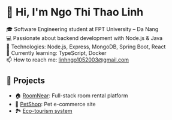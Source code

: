 # 👋 Hi, I'm Ngo Thi Thao Linh

🎓 Software Engineering student at FPT University – Da Nang  
💻 Passionate about backend development with Node.js & Java  
📌 Technologies: Node.js, Express, MongoDB, Spring Boot, React  
🌱 Currently learning: TypeScript, Docker  
📫 How to reach me: linhngo1052003@gmail.com  

## 🚀 Projects
- 🏠 [RoomNear](https://github.com/WDP392): Full-stack room rental platform
- 🐶 [PetShop](https://github.com/Nhatthach2703/SDN302_Project): Pet e-commerce site
- 🏞️ [Eco-tourism system](https://github.com/NDucViet/KDLSTManager)

